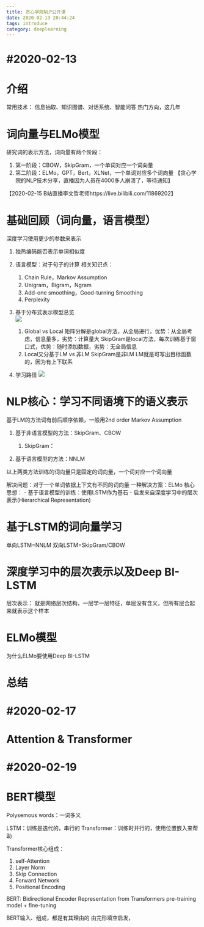 ```yaml
---
title: 贪心学院NLP公开课
date: 2020-02-13 20:44:24
tags: introduce
category: deeplearning
---
```

# #2020-02-13
# 介绍
常用技术：
信息抽取、知识图谱、对话系统、智能问答 热门方向，这几年

# 词向量与ELMo模型
 研究词的表示方法，词向量有两个阶段：
 1. 第一阶段：CBOW，SkipGram，一个单词对应一个词向量
 2. 第二阶段：ELMo，GPT，Bert，XLNet，一个单词对应多个词向量
 【贪心学院的NLP技术分享，直播因为人员在4000多人崩溃了，等待通知】

【2020-02-15 B站直播李文哲老师https://live.bilibili.com/11869202】
# 基础回顾（词向量，语言模型）
深度学习使用更少的参数来表示
1. 独热编码能否表示单词相似度

2. 语言模型：对于句子的计算
相关知识点：
	1. Chain Rule，Markov Assumption
	2. Unigram，Bigram，Ngram
	3. Add-one smoothing，Good-turning Smoothing
	4. Perplexity

3. 基于分布式表示模型总览	
  ![]( '分布式表示模型总览')
	1. Global vs Local
	 矩阵分解是global方法，从全局进行，优势：从全局考虑，信息量多，劣势：计算量大
	 SkipGram是local方法，每次训练基于窗口式，优势：随时添加数据，劣势：无全局信息
	2. Local又分基于LM vs 非LM
	 SkipGram是非LM
	 LM就是可写出目标函数的，因为有上下联系

4. 学习路径
  ![]( "学习路径")

# NLP核心：学习不同语境下的语义表示
基于LM的方法词有前后顺序依赖，一般用2nd order Markov Assumption
1. 基于非语言模型的方法：SkipGram、CBOW
	1. SkipGram：

2. 基于语言模型的方法：NNLM

以上两类方法训练的词向量只是固定的词向量，一个词对应一个词向量

解决问题：对于一个单词依据上下文有不同的词向量
一种解决方案：ELMo
核心思想：
	- 基于语言模型的训练：使用LSTM作为基石
	- 启发来自深度学习中的层次表示(Hierarchical Representation)

# 基于LSTM的词向量学习
单向LSTM=NNLM
双向LSTM=SkipGram/CBOW

# 深度学习中的层次表示以及Deep BI-LSTM
层次表示：
就是网络层次结构，一层学一层特征，单层没有含义，但所有层合起来就表示这个样本

# ELMo模型
为什么ELMo要使用Deep BI-LSTM

# 总结

# #2020-02-17

# Attention & Transformer

## 

# #2020-02-19

# BERT模型

Polysemous words：一词多义

LSTM：训练是迭代的，串行的
Transformer：训练时并行的，使用位置嵌入来帮助

Transformer核心组成：
1. self-Attention
2. Layer Norm
3. Skip Connection
4. Forward Network
5. Positional Encoding

BERT: Bidirectional Encoder Representation from Transformers
pre-training model + fine-tuning

BERT输入、组成，都是有其理由的
由完形填空启发，





